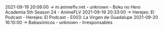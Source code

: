 2021-09-19 20:08:00 -> m.animeflv.net - unknown - Boku no Hero Academia 5th Season 24 - AnimeFLV
2021-09-19 20:33:00 -> Herejes: El Podcast - Herejes: El Podcast - E003: La Virgen de Guadalupe
2021-09-20 16:10:00 -> Babasónicos - unknown - Irresponsables
